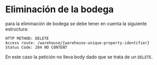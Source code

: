 # Eliminación de la bodega
para la eliminación de bodega se debe tener en cuenta la siguiente estructura:

```
HTTP METHOD: DELETE
Access route: /warehouse/{warehouse-unique-property-identifier}
Status Code: 204 NO CONTENT
```
En este caso la petición no lleva body dado que se trata de un ``` DELETE ```.
